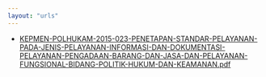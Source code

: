```yaml
---
layout: "urls"
---
```

* [KEPMEN-POLHUKAM-2015-023-PENETAPAN-STANDAR-PELAYANAN-PADA-JENIS-PELAYANAN-INFORMASI-DAN-DOKUMENTASI-PELAYANAN-PENGADAAN-BARANG-DAN-JASA-DAN-PELAYANAN-FUNGSIONAL-BIDANG-POLITIK-HUKUM-DAN-KEAMANAN.pdf](KEPMEN-POLHUKAM-2015-023-PENETAPAN-STANDAR-PELAYANAN-PADA-JENIS-PELAYANAN-INFORMASI-DAN-DOKUMENTASI-PELAYANAN-PENGADAAN-BARANG-DAN-JASA-DAN-PELAYANAN-FUNGSIONAL-BIDANG-POLITIK-HUKUM-DAN-KEAMANAN.pdf)
